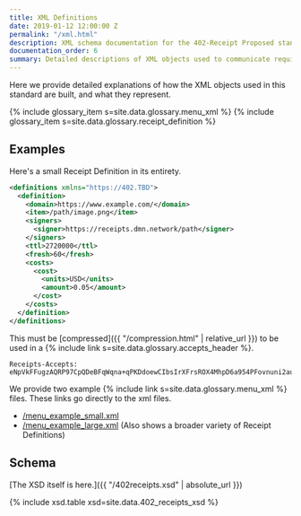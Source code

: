 ```yaml
---
title: XML Definitions
date: 2019-01-12 12:00:00 Z
permalink: "/xml.html"
description: XML schema documentation for the 402-Receipt Proposed standard.
documentation_order: 6
summary: Detailed descriptions of XML objects used to communicate required receipts.
---
```


Here we provide detailed explanations of how the XML objects used in this standard are built, and what they represent.

{% include glossary_item s=site.data.glossary.menu_xml %}
{% include glossary_item s=site.data.glossary.receipt_definition %}

## Examples
Here's a small Receipt Definition in its entirety.

```xml
<definitions xmlns="https://402.TBD">
  <definition>
    <domain>https://www.example.com/</domain>
    <item>/path/image.png</item>
    <signers>
      <signer>https://receipts.dmn.network/path</signer>
    </signers>
    <ttl>2720000</ttl>
    <fresh>60</fresh>
    <costs>
      <cost>
        <units>USD</units>
        <amount>0.05</amount>
      </cost>
    </costs>
  </definition>
</definitions>
```

This must be [compressed]({{ "/compression.html" | relative_url }}) to be used in a {% include link s=site.data.glossary.accepts_header %}.

```text
Receipts-Accepts: eNpVkFFugzAQRP97CpQDeBFqWqna+qPKDdoewCIbsIrXFrsROX4MhpD6a954PFovnuni2auPLNUtDCyfh141yQfAa92Yn6/Twb5UFe65GWcjBufZbuFpmgzdXEgDmTYGQFgDJe2VgoXktAcfXEcmcYewuCUgvmMapdCDH/UjteSTijkHNkw6xfFvqUNYk6UG/vWg6mCb96bOB2GGYl9Gkt6+Za+o4rZRdB9gpg0yXvPnxf5+nxCK3K9ciFdWW5v6iLDC1gJ7TdHLw7ycp3U+k9g7Cyp50Q==
```

We provide two example {% include link s=site.data.glossary.menu_xml %} files. These links go directly to the xml files.

- [/menu_example_small.xml](/menu_example_small.xml)
- [/menu_example_large.xml](/menu_example_large.xml) (Also shows a broader variety of Receipt Definitions)

## Schema
[The XSD itself is here.]({{ "/402receipts.xsd" | absolute_url }})

{% include xsd.table xsd=site.data.402_receipts_xsd %}

